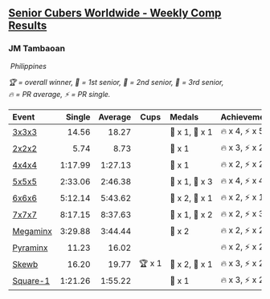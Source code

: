 <style>table {white-space: nowrap;}</style>
<link rel="stylesheet" type="text/css" href="/scw-comp/css/flags.css" />

## [Senior Cubers Worldwide - Weekly Comp Results](/scw-comp/results/)
### JM Tambaoan

<i class="flag flag-PH" />&nbsp;Philippines

<span style="white-space: nowrap;">🏆 = overall winner</span>, <span style="white-space: nowrap;">🥇 = 1st senior</span>, <span style="white-space: nowrap;">🥈 = 2nd senior</span>, <span style="white-space: nowrap;">🥉 = 3rd senior</span>, <span style="white-space: nowrap;">🔥 = PR average</span>, <span style="white-space: nowrap;">⚡ = PR single</span>.

| Event | Single | Average | Cups | Medals | Achievements|
| :-- | --: | --: | :--: | :-- | :-- |
| [3x3x3](333.md) | 14.56 | 18.27 |  | 🥈 x 1, 🥉 x 1 | 🔥 x 4, ⚡ x 5 |
| [2x2x2](222.md) | 5.74 | 8.73 |  | 🥉 x 1 | 🔥 x 3, ⚡ x 2 |
| [4x4x4](444.md) | 1:17.99 | 1:27.13 |  | 🥉 x 1 | 🔥 x 2, ⚡ x 2 |
| [5x5x5](555.md) | 2:33.06 | 2:46.38 |  | 🥈 x 1, 🥉 x 3 | 🔥 x 4, ⚡ x 4 |
| [6x6x6](666.md) | 5:12.14 | 5:43.62 |  | 🥈 x 2, 🥉 x 1 | 🔥 x 2, ⚡ x 1 |
| [7x7x7](777.md) | 8:17.15 | 8:37.63 |  | 🥇 x 1, 🥉 x 2 | 🔥 x 2, ⚡ x 3 |
| [Megaminx](minx.md) | 3:29.88 | 3:44.44 |  | 🥉 x 2 | 🔥 x 2, ⚡ x 2 |
| [Pyraminx](pyram.md) | 11.23 | 16.02 |  |  | 🔥 x 2, ⚡ x 2 |
| [Skewb](skewb.md) | 16.20 | 19.77 | 🏆 x 1 | 🥇 x 2, 🥈 x 1 | 🔥 x 3, ⚡ x 2 |
| [Square-1](sq1.md) | 1:21.26 | 1:55.22 |  | 🥉 x 1 | 🔥 x 3, ⚡ x 2 |

<!-- Global site tag (gtag.js) - Google Analytics -->
<script async src="https://www.googletagmanager.com/gtag/js?id=UA-86348435-3"></script>
<script>window.dataLayer = window.dataLayer || []; function gtag() {dataLayer.push(arguments);} gtag('js', new Date()); gtag('config', 'UA-86348435-3');</script>
